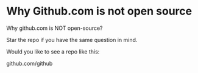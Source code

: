 # Why Github.com is not open source

Why github.com is NOT open-source?

Star the repo if you have the same question in mind.

Would you like to see a repo like this:

github.com/github

